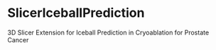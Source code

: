 # SlicerIceballPrediction
3D Slicer Extension for Iceball Prediction in Cryoablation for Prostate Cancer
